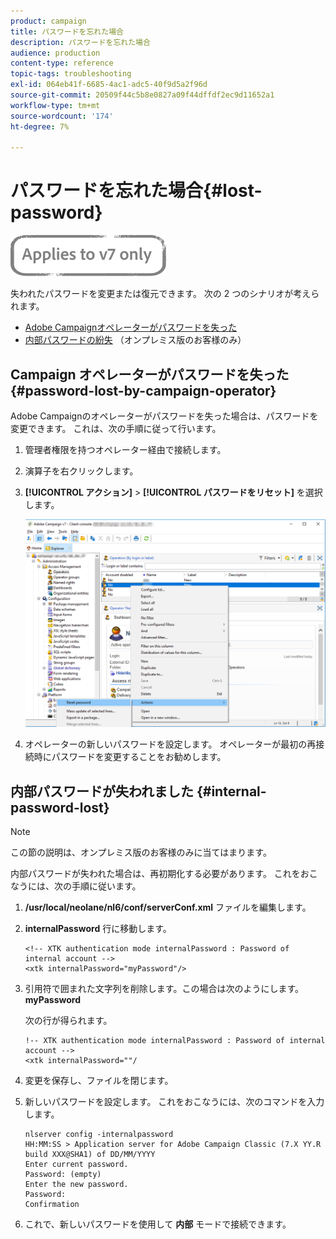 ```yaml
---
product: campaign
title: パスワードを忘れた場合
description: パスワードを忘れた場合
audience: production
content-type: reference
topic-tags: troubleshooting
exl-id: 064eb41f-6685-4ac1-adc5-40f9d5a2f96d
source-git-commit: 20509f44c5b8e0827a09f44dffdf2ec9d11652a1
workflow-type: tm+mt
source-wordcount: '174'
ht-degree: 7%

---
```


# パスワードを忘れた場合{#lost-password}

![](../../assets/v7-only.svg)

失われたパスワードを変更または復元できます。
次の 2 つのシナリオが考えられます。

* [Adobe Campaignオペレーターがパスワードを失った](#password-lost-by-campaign-operator)
* [内部パスワードの紛失](#internal-password-lost) （オンプレミス版のお客様のみ）

## Campaign オペレーターがパスワードを失った {#password-lost-by-campaign-operator}

Adobe Campaignのオペレーターがパスワードを失った場合は、パスワードを変更できます。
これは、次の手順に従って行います。

1. 管理者権限を持つオペレーター経由で接続します。
1. 演算子を右クリックします。
1. **[!UICONTROL アクション]** > **[!UICONTROL パスワードをリセット]** を選択します。

   ![](assets/operator-passwd.png)

1. オペレーターの新しいパスワードを設定します。 オペレーターが最初の再接続時にパスワードを変更することをお勧めします。

## 内部パスワードが失われました {#internal-password-lost}

>[!NOTE]
>
>この節の説明は、オンプレミス版のお客様のみに当てはまります。

内部パスワードが失われた場合は、再初期化する必要があります。
これをおこなうには、次の手順に従います。

1. **/usr/local/neolane/nl6/conf/serverConf.xml** ファイルを編集します。

1. **internalPassword** 行に移動します。

   ```
   <!-- XTK authentication mode internalPassword : Password of internal account -->
   <xtk internalPassword="myPassword"/>
   ```

1. 引用符で囲まれた文字列を削除します。この場合は次のようにします。**myPassword**

   次の行が得られます。

   ```
   !-- XTK authentication mode internalPassword : Password of internal account -->
   <xtk internalPassword=""/
   ```

1. 変更を保存し、ファイルを閉じます。

1. 新しいパスワードを設定します。 これをおこなうには、次のコマンドを入力します。

   ```
   nlserver config -internalpassword
   HH:MM:SS > Application server for Adobe Campaign Classic (7.X YY.R build XXX@SHA1) of DD/MM/YYYY
   Enter current password.
   Password: (empty)
   Enter the new password.
   Password: 
   Confirmation 
   ```

1. これで、新しいパスワードを使用して **内部** モードで接続できます。
